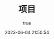 ---
pageComponent:
  name: Catalogue
  data:
    path: 25.项目
    # imgUrl: /img/ui.png
    description: 项目经历
title: 项目
date: 2023-06-04 21:50:54
permalink: /project/
sidebar: false
article: false
comment: false
editLink: false
author:
  name: smileatl
  link: https://github.com/smileatl
---